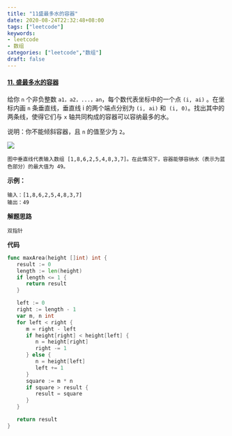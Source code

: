 ```yaml
---
title: "11盛最多水的容器"
date: 2020-08-24T22:32:48+08:00
tags: ["leetcode"]
keywords: 
- leetcode
- 数组
categories: ["leetcode","数组"]
draft: false
---
```


#### [11. 盛最多水的容器](https://leetcode-cn.com/problems/container-with-most-water/)



给你 `n` 个非负整数 `a1，a2，...，an`，每个数代表坐标中的一个点 `(i, ai)` 。在坐标内画 `n` 条垂直线，垂直线 i 的两个端点分别为 `(i, ai)` 和` (i, 0)`。找出其中的两条线，使得它们与 `x` 轴共同构成的容器可以容纳最多的水。

说明：你不能倾斜容器，且 `n` 的值至少为 `2`。

![](https://aliyun-lc-upload.oss-cn-hangzhou.aliyuncs.com/aliyun-lc-upload/uploads/2018/07/25/question_11.jpg)

```
图中垂直线代表输入数组 [1,8,6,2,5,4,8,3,7]。在此情况下，容器能够容纳水（表示为蓝色部分）的最大值为 49。
```



**示例：**

```
输入：[1,8,6,2,5,4,8,3,7]
输出：49
```



**解题思路**

```
双指针
```



**代码**

```go
func maxArea(height []int) int {
   result := 0
   length := len(height)
   if length <= 1 {
      return result
   }

   left := 0
   right := length - 1
   var m, n int
   for left < right {
      m = right - left
      if height[right] < height[left] {
         n = height[right]
         right -= 1
      } else {
         n = height[left]
         left += 1
      }
      square := m * n
      if square > result {
         result = square
      }
   }

   return result
}
```